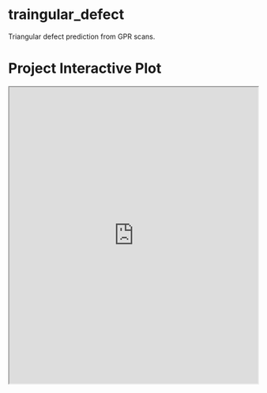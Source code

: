 # traingular_defect
Triangular defect prediction from GPR scans.


# Project Interactive Plot

<iframe src="https://yourusername.github.io/project-webpage/interactive_plot.html" width="100%" height="600"></iframe>
